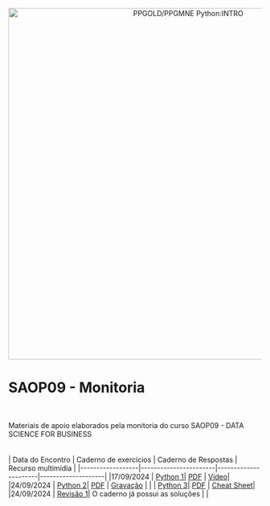 
<p style ="text-align:center">
    <img src="http://epecora.com.br/DataFiles/BannerUFPR.png" width="700" alt="PPGOLD/PPGMNE Python:INTRO"  />
</p>

# SAOP09 - Monitoria
<br>

Materiais de apoio elaborados pela monitoria do curso SAOP09 - DATA SCIENCE FOR BUSINESS
<BR><BR><BR>
| Data do Encontro | Caderno de exercícios | Caderno de Respostas | Recurso multimídia |
|------------------|-----------------------|----------------------|--------------------|
|17/09/2024        | [Python 1](https://colab.research.google.com/drive/1eieqtIzlTgcmB589Z-4P2kKIXrOA2e55)| [PDF](https://github.com/3ff3x0r/SAOP09-Monitoria/blob/main/Exercicios_01_respostas.pdf) | [Vídeo](https://youtu.be/shO5lt7XeWM)|
|24/09/2024        | [Python 2](https://colab.research.google.com/drive/1bcb8EwZ_eAWv_VWIQDYJ42GCyhWCuGAn)| [PDF](https://github.com/3ff3x0r/SAOP09-Monitoria/blob/main/Exercicios_02_respostas.pdf) | [Gravação](https://ufprbr0.sharepoint.com/sites/2024-2-saop09-n1/Documentos%20Compartilhados/Monitoria%20SAOP09/Recordings/Meeting%20in%20_Monitoria%20SAOP09_-20240924_180951-Meeting%20Recording.mp4?web=1&referrer=Teams.TEAMS-WEB&referrerScenario=MeetingChicletGetLink.view) |
|        | [Python 3](https://colab.research.google.com/drive/1oF1beHPgsdsbSuVvbtwT3GVundg6KvEz)| [PDF](https://github.com/3ff3x0r/SAOP09-Monitoria/blob/main/Exercicios_03_respostas.pdf) | [Cheat Sheet](https://nbisweden.github.io/workshop-python/img/cheat_sheet.pdf)|
|24/09/2024        | [Revisão 1](https://colab.research.google.com/drive/1KSoRtzpQnk_LTYQOJUBqwkCQvNNphnkp#scrollTo=2bd0fc7d)| O caderno já possui as soluções
 | |


